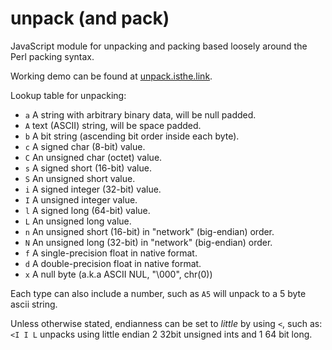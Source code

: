 # unpack (and pack)

JavaScript module for unpacking and packing based loosely around the Perl packing syntax.

Working demo can be found at [unpack.isthe.link](https://unpack.isthe.link).

Lookup table for unpacking:

- `a` A string with arbitrary binary data, will be null padded.
- `A` text (ASCII) string, will be space padded.
- `b` A bit string (ascending bit order inside each byte).
- `c` A signed char (8-bit) value.
- `C` An unsigned char (octet) value.
- `s` A signed short (16-bit) value.
- `S` An unsigned short value.
- `i` A signed integer (32-bit) value.
- `I` A unsigned integer value.
- `l` A signed long (64-bit) value.
- `L` An unsigned long value.
- `n` An unsigned short (16-bit) in "network" (big-endian) order.
- `N` An unsigned long (32-bit) in "network" (big-endian) order.
- `f` A single-precision float in native format.
- `d` A double-precision float in native format.
- `x` A null byte (a.k.a ASCII NUL, "\000", chr(0))

Each type can also include a number, such as `A5` will unpack to a 5 byte ascii string.

Unless otherwise stated, endianness can be set to _little_ by using `<`, such as: `<I I L` unpacks using little endian 2 32bit unsigned ints and 1 64 bit long.
